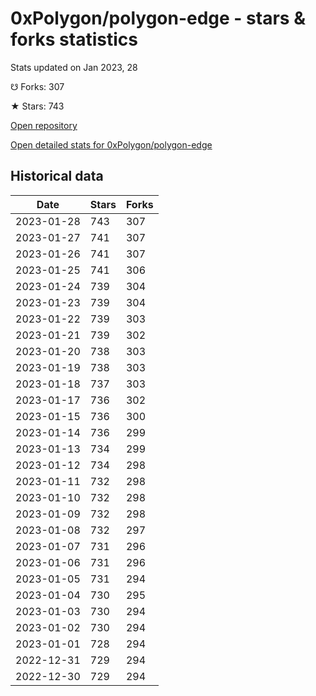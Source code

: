 # 0xPolygon/polygon-edge - stars & forks statistics

Stats updated on Jan 2023, 28

☋ Forks: 307

★ Stars: 743

[Open repository](https://github.com/0xPolygon/polygon-edge)

[Open detailed stats for 0xPolygon/polygon-edge](https://reviewgithub.com/rep/0xPolygon/polygon-edge)

## Historical data
| Date | Stars | Forks |
|------|-------|-------|
| 2023-01-28 | 743 | 307 | 
| 2023-01-27 | 741 | 307 | 
| 2023-01-26 | 741 | 307 | 
| 2023-01-25 | 741 | 306 | 
| 2023-01-24 | 739 | 304 | 
| 2023-01-23 | 739 | 304 | 
| 2023-01-22 | 739 | 303 | 
| 2023-01-21 | 739 | 302 | 
| 2023-01-20 | 738 | 303 | 
| 2023-01-19 | 738 | 303 | 
| 2023-01-18 | 737 | 303 | 
| 2023-01-17 | 736 | 302 | 
| 2023-01-15 | 736 | 300 | 
| 2023-01-14 | 736 | 299 | 
| 2023-01-13 | 734 | 299 | 
| 2023-01-12 | 734 | 298 | 
| 2023-01-11 | 732 | 298 | 
| 2023-01-10 | 732 | 298 | 
| 2023-01-09 | 732 | 298 | 
| 2023-01-08 | 732 | 297 | 
| 2023-01-07 | 731 | 296 | 
| 2023-01-06 | 731 | 296 | 
| 2023-01-05 | 731 | 294 | 
| 2023-01-04 | 730 | 295 | 
| 2023-01-03 | 730 | 294 | 
| 2023-01-02 | 730 | 294 | 
| 2023-01-01 | 728 | 294 | 
| 2022-12-31 | 729 | 294 | 
| 2022-12-30 | 729 | 294 | 

